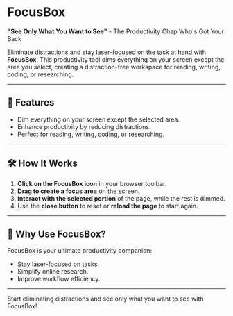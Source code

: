# FocusBox

**"See Only What You Want to See"** - The Productivity Chap Who's Got Your Back

Eliminate distractions and stay laser-focused on the task at hand with **FocusBox**. This productivity tool dims everything on your screen except the area you select, creating a distraction-free workspace for reading, writing, coding, or researching.

---

## 🚀 Features
- Dim everything on your screen except the selected area.
- Enhance productivity by reducing distractions.
- Perfect for reading, writing, coding, or researching.

---

## 🛠 How It Works

1. **Click on the FocusBox icon** in your browser toolbar.
2. **Drag to create a focus area** on the screen.
3. **Interact with the selected portion** of the page, while the rest is dimmed.
4. Use the **close button** to reset or **reload the page** to start again.

---

## 🌟 Why Use FocusBox?

FocusBox is your ultimate productivity companion:
- Stay laser-focused on tasks.
- Simplify online research.
- Improve workflow efficiency.

---

Start eliminating distractions and see only what you want to see with FocusBox!
